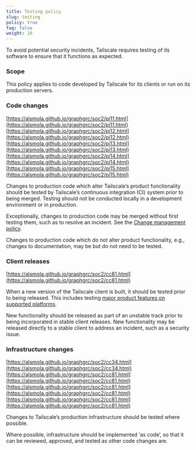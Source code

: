 ```yaml
---
title: Testing policy
slug: testing
policy: true
faq: false
weight: 10
---
```


To avoid potential security incidents, Tailscale requires testing of its software to ensure that it functions as expected.

### Scope

This policy applies to code developed by Tailscale for its clients or run on its production servers.

### Code changes
[https://alsmola.github.io/graphgrc/soc2/pi11.html](https://alsmola.github.io/graphgrc/soc2/pi11.html)
[https://alsmola.github.io/graphgrc/soc2/pi12.html](https://alsmola.github.io/graphgrc/soc2/pi12.html)
[https://alsmola.github.io/graphgrc/soc2/pi13.html](https://alsmola.github.io/graphgrc/soc2/pi13.html)
[https://alsmola.github.io/graphgrc/soc2/pi14.html](https://alsmola.github.io/graphgrc/soc2/pi14.html)
[https://alsmola.github.io/graphgrc/soc2/pi15.html](https://alsmola.github.io/graphgrc/soc2/pi15.html)

Changes to production code which alter Tailscale’s product functionality should be tested by Tailscale’s continuous integration (CI) system prior to being merged. Testing should not be conducted locally in a development environment or in production.

Exceptionally, changes to production code may be merged without first testing them, such as to resolve an incident. See the [Change management policy](/security-policies/change-management).

Changes to production code which do not alter product functionality, e.g., changes to documentation, may be but do not need to be tested.

### Client releases
[https://alsmola.github.io/graphgrc/soc2/cc81.html](https://alsmola.github.io/graphgrc/soc2/cc81.html)

When a new version of the Tailscale client is built, it should be tested prior to being released. This includes testing [major product features on supported platforms](http://go/testing-procedure).

New functionality should be released as part of an unstable track prior to being incorporated in stable client releases. New functionality may be released directly to a stable client to address an incident, such as a security issue.

### Infrastructure changes
[https://alsmola.github.io/graphgrc/soc2/cc34.html](https://alsmola.github.io/graphgrc/soc2/cc34.html)
[https://alsmola.github.io/graphgrc/soc2/cc81.html](https://alsmola.github.io/graphgrc/soc2/cc81.html)
[https://alsmola.github.io/graphgrc/soc2/cc81.html](https://alsmola.github.io/graphgrc/soc2/cc81.html)
[https://alsmola.github.io/graphgrc/soc2/cc81.html](https://alsmola.github.io/graphgrc/soc2/cc81.html)

Changes to Tailscale’s production infrastructure should be tested where possible.

Where possible, infrastructure should be implemented ‘as code’, so that it can be reviewed, approved, and tested as other code changes are.


